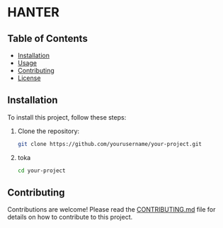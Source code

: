 # HANTER


## Table of Contents

- [Installation](#installation)
- [Usage](#usage)
- [Contributing](#contributing)
- [License](#license)

## Installation

To install this project, follow these steps:

1. Clone the repository:
   ```bash
   git clone https://github.com/yourusername/your-project.git
2. toka
   ```bash
   cd your-project
   
## Contributing

Contributions are welcome! Please read the [CONTRIBUTING.md](CONTRIBUTING.md) file for details on how to contribute to this project.
